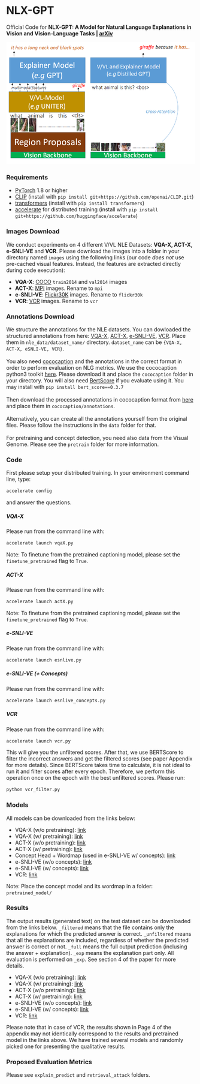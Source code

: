 # NLX-GPT
Official Code for **NLX-GPT: A Model for Natural Language Explanations in Vision and Vision-Language Tasks | [arXiv](https://arxiv.org/abs/2203.05081)** 

<p align="center">
<img src="demo.png" width="512"/>
  </p>

### Requirements
- [PyTorch](https://pytorch.org/) 1.8 or higher
- [CLIP](https://github.com/openai/CLIP) (install with `pip install git+https://github.com/openai/CLIP.git`)
- [transformers](https://huggingface.co/docs/transformers/index) (install with `pip install transformers`)
- [accelerate](https://huggingface.co/docs/accelerate/index.html) for distributed training (install with `pip install git+https://github.com/huggingface/accelerate`)

### Images Download
We conduct experiments on 4 different V/VL NLE Datasets: **VQA-X, ACT-X, e-SNLI-VE** and **VCR**. Please download the images into a folder in your directory named `images` using the following links (our code *does not* use pre-cached visual features. Instead, the features are extracted directly during code execution):
<br>
- **VQA-X**: [COCO](https://cocodataset.org/#download) `train2014` and `val2014` images<br>
- **ACT-X**: [MPI](http://human-pose.mpi-inf.mpg.de/#download) images. Rename to `mpi` <br>
- **e-SNLI-VE**: [Flickr30K](http://shannon.cs.illinois.edu/DenotationGraph/) images. Rename to `flickr30k` <br>
- **VCR**: [VCR](https://visualcommonsense.com/download/) images. Rename to `vcr` <br>

### Annotations Download
We structure the annotations for the NLE datasets. You can dowloaded the structured annotations from here: [VQA-X](https://drive.google.com/drive/folders/16sJjeEQE2o23G-GGUi870ubXzJjdRDua?usp=sharing), [ACT-X](https://drive.google.com/drive/folders/1FffVDEgHmqnWiqD5-B5700gqErQ-3U1M?usp=sharing), [e-SNLI-VE](https://drive.google.com/drive/folders/16YyIbjOr0XAD-34sUFsmrsXxbD5aKTVf?usp=sharing), [VCR](https://drive.google.com/drive/folders/1Cpk0wngnnlW0zr_dfHvdR15Lec56HSZm?usp=sharing). Place them in `nle_data/dataset_name/` directory. `dataset_name` can be `{VQA-X, ACT-X, eSNLI-VE, VCR}`.
<br>
<br>
You also need [cococaption](https://github.com/tylin/coco-caption) and the annotations in the correct format in order to perform evaluation on NLG metrics. 
We use the cococaption python3 toolkit [here](https://github.com/ruotianluo/coco-caption/tree/ea20010419a955fed9882f9dcc53f2dc1ac65092). Please download it and place the `cococaption` folder in your directory. You will also need [BertScore](https://github.com/Tiiiger/bert_score) if you evaluate using it. You may install with `pip install bert_score==0.3.7` <br>
<br>
Then download the processed annotations in cococaption format from [here](https://drive.google.com/drive/folders/1b8kUPbgtEduiz8A_VbUg0W_vca7PyXsZ?usp=sharing) and place them in `cococaption/annotations`. <br>
<br>
Alternatively, you can create all the annotations yourself from the original files. Please follow the instructions in the `data` folder for that. <br><br>
For pretraining and concept detection, you need also data from the Visual Genome. Please see the `pretrain` folder for more information.

### Code
First please setup your distributed training. In your environment command line, type: <br>
```bash
accelerate config
```
and answer the questions. <br>
##### VQA-X 
Please run from the command line with: <br>
```bash
accelerate launch vqaX.py
```
Note: To finetune from the pretrained captioning model, please set the `finetune_pretrained` flag to `True`. 
##### ACT-X 
Please run from the command line with: <br>
```bash
accelerate launch actX.py
```
Note: To finetune from the pretrained captioning model, please set the `finetune_pretrained` flag to `True`. 

##### e-SNLI-VE
Please run from the command line with: <br>
```bash
accelerate launch esnlive.py
```

##### e-SNLI-VE (+ Concepts)
Please run from the command line with: <br>
```bash
accelerate launch esnlive_concepts.py
```

##### VCR
Please run from the command line with: <br>
```bash
accelerate launch vcr.py
```
This will give you the unfiltered scores. After that, we use BERTScore to filter the incorrect answers and get the filtered scores (see paper Appendix for more details). Since BERTScore takes time to calculate, it is not ideal to run it and filter scores after every epoch. Therefore, we perform this operation once on the epoch with the best unfiltered scores. Please run:
```bash
python vcr_filter.py
```

### Models
All models can be downloaded from the links below:
- VQA-X (w/o pretraining): [link](https://drive.google.com/drive/folders/187_WSQUSHNf1Ga9qrynbUR98jMlwl3NF?usp=sharing)
- VQA-X (w/ pretraining): [link](https://drive.google.com/drive/folders/1Bfc__0HRzYPyvRe0Ur_oSbhO8dSavT4e?usp=sharing)
- ACT-X (w/o pretraining): [link](https://drive.google.com/drive/folders/1b9fG54lm-PnXrPvYhnFe4T78gHrU93IS?usp=sharing)
- ACT-X (w/ pretraining): [link](https://drive.google.com/drive/folders/1oiPm9f5I7ZmvMVxkq9crCSH02qxizZ7_?usp=sharing)
- Concept Head + Wordmap (used in e-SNLI-VE w/ concepts): [link](https://drive.google.com/drive/folders/1Hnk5NVvP5SqC-DeJT-znqwGzpU796QQl?usp=sharing)
- e-SNLI-VE (w/o concepts): [link](https://drive.google.com/drive/folders/1A4NlhIWy5byrqEfbIeh7Mgdxh1WGOD2x?usp=sharing)
- e-SNLI-VE (w/ concepts): [link](https://drive.google.com/drive/folders/1q4C9jujdHgXkc5IEsBD1HxAiVm4f8zp1?usp=sharing)
- VCR: [link](https://drive.google.com/drive/folders/1ApplfjJjQ-eLz8zjcf4iT1OSs0mY1dmk?usp=sharing)<br>

Note: Place the concept model and its wordmap in a folder: `pretrained_model/`

### Results 
The output results (generated text) on the test dataset can be downloaded from the links below. `_filtered` means that the file contains only the explanations for which the predicted answer is correct. 
`_unfiltered` means that all the explanations are included, regardless of whether the predicted answer is correct or not. 
`_full` means the full output prediction (inclusing the answer + explanation). `_exp` means the explanation part only. All evaluation is performed on `_exp`. 
See section 4 of the paper for more details. 
- VQA-X (w/o pretraining): [link](https://drive.google.com/drive/folders/10TR-cWJCGauU9i7FOAQWp2N3XTNWM_V6?usp=sharing)
- VQA-X (w/ pretraining): [link](https://drive.google.com/drive/folders/1nipKCftK2uSfBarrIrQYCnylpje8G9W_?usp=sharing)
- ACT-X (w/o pretraining): [link](https://drive.google.com/drive/folders/1vQN6rAzHGU12ikxKe7e4dGzm1okpZG9a?usp=sharing)
- ACT-X (w/ pretraining): [link](https://drive.google.com/drive/folders/1c_mlTc9HH_P0qMcu-mnQXAglbDNP2mNw?usp=sharing)
- e-SNLI-VE (w/o concepts): [link](https://drive.google.com/drive/folders/1rfgYyf9-8N2d3Jk-H6jWLtV0ii3tLqEF?usp=sharing)
- e-SNLI-VE (w/ concepts): [link](https://drive.google.com/drive/folders/1ex8JXxFF9D02WlI6qkCmryxmQXAlNKX_?usp=sharing)
- VCR: [link](https://drive.google.com/drive/folders/1Fp1xHux3GD8qdg7a2FQBHDdnPbw6MQL6?usp=sharing)

Please note that in case of VCR, the results shown in Page 4 of the appendix may not identically correspond to the results and pretrained model in the links above. We have trained several models and randomly picked one for presenting the qualitative results. 

### Proposed Evaluation Metrics
Please see `explain_predict` and `retrieval_attack` folders.
